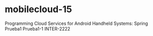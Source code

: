 # mobilecloud-15
Programming Cloud Services for Android Handheld Systems: Spring
Prueba1
Prueba1-1
INTER-2222